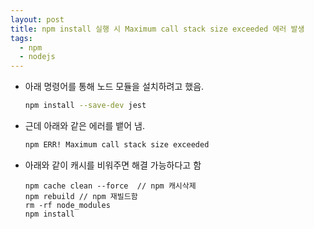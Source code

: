 ```yaml
---
layout: post
title: npm install 실행 시 Maximum call stack size exceeded 에러 발생
tags:
  - npm
  - nodejs
---
```


- 아래 명령어를 통해 노드 모듈을 설치하려고 했음.
  ```bash
  npm install --save-dev jest
  ```
- 근데 아래와 같은 에러를 뱉어 냄.
  ```bash
  npm ERR! Maximum call stack size exceeded
  ```
- 아래와 같이 캐시를 비워주면 해결 가능하다고 함
  ```
  npm cache clean --force  // npm 캐시삭제
  npm rebuild // npm 재빌드함
  rm -rf node_modules
  npm install
  ```
